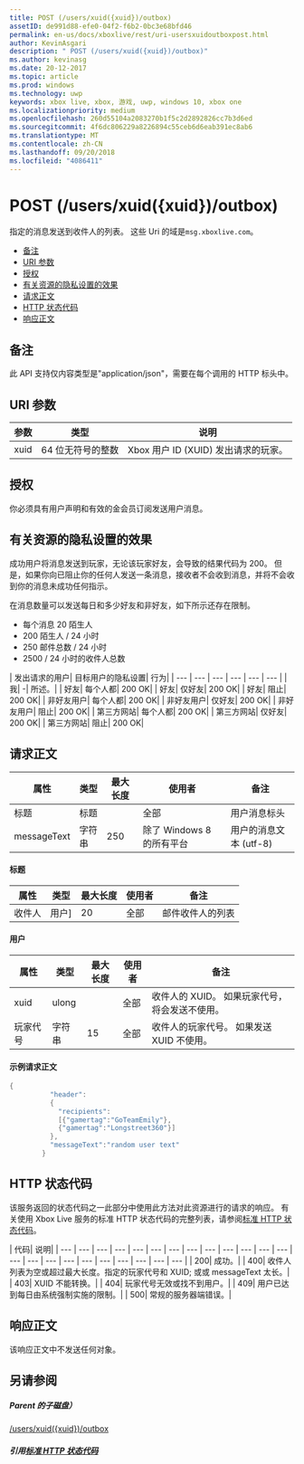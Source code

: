 ```yaml
---
title: POST (/users/xuid({xuid})/outbox)
assetID: de991d88-efe0-04f2-f6b2-0bc3e68bfd46
permalink: en-us/docs/xboxlive/rest/uri-usersxuidoutboxpost.html
author: KevinAsgari
description: " POST (/users/xuid({xuid})/outbox)"
ms.author: kevinasg
ms.date: 20-12-2017
ms.topic: article
ms.prod: windows
ms.technology: uwp
keywords: xbox live, xbox, 游戏, uwp, windows 10, xbox one
ms.localizationpriority: medium
ms.openlocfilehash: 260d55104a2083270b1f5c2d2892826cc7b3d6ed
ms.sourcegitcommit: 4f6dc806229a8226894c55ceb6d6eab391ec8ab6
ms.translationtype: MT
ms.contentlocale: zh-CN
ms.lasthandoff: 09/20/2018
ms.locfileid: "4086411"
---
```

# <a name="post-usersxuidxuidoutbox"></a>POST (/users/xuid({xuid})/outbox)
指定的消息发送到收件人的列表。
这些 Uri 的域是`msg.xboxlive.com`。

  * [备注](#ID4EV)
  * [URI 参数](#ID4EAB)
  * [授权](#ID4ENB)
  * [有关资源的隐私设置的效果](#ID4EYB)
  * [请求正文](#ID4E3F)
  * [HTTP 状态代码](#ID4ETCAC)
  * [响应正文](#ID4E1EAC)

<a id="ID4EV"></a>


## <a name="remarks"></a>备注

此 API 支持仅内容类型是"application/json"，需要在每个调用的 HTTP 标头中。

<a id="ID4EAB"></a>


## <a name="uri-parameters"></a>URI 参数

| 参数| 类型| 说明|
| --- | --- | --- |
| xuid | 64 位无符号的整数 | Xbox 用户 ID (XUID) 发出请求的玩家。 |

<a id="ID4ENB"></a>


## <a name="authorization"></a>授权

你必须具有用户声明和有效的金会员订阅发送用户消息。

<a id="ID4EYB"></a>


## <a name="effect-of-privacy-settings-on-resource"></a>有关资源的隐私设置的效果

成功用户将消息发送到玩家，无论该玩家好友，会导致的结果代码为 200。 但是，如果你向已阻止你的任何人发送一条消息，接收者不会收到消息，并将不会收到你的消息未成功任何指示。

在消息数量可以发送每日和多少好友和非好友，如下所示还存在限制。

   * 每个消息 20 陌生人
   * 200 陌生人 / 24 小时
   * 250 邮件总数 / 24 小时
   * 2500 / 24 小时的收件人总数

| 发出请求的用户| 目标用户的隐私设置| 行为|
| --- | --- | --- | --- | --- | --- |
| 我| -| 所述。|
| 好友| 每个人都| 200 OK|
| 好友| 仅好友| 200 OK|
| 好友| 阻止| 200 OK|
| 非好友用户| 每个人都| 200 OK|
| 非好友用户| 仅好友| 200 OK|
| 非好友用户| 阻止| 200 OK|
| 第三方网站| 每个人都| 200 OK|
| 第三方网站| 仅好友| 200 OK|
| 第三方网站| 阻止| 200 OK|

<a id="ID4E3F"></a>


## <a name="request-body"></a>请求正文

| 属性| 类型| 最大长度| 使用者| 备注|
| --- | --- | --- | --- | --- |
| 标题| 标题|  | 全部| 用户消息标头|
| messageText| 字符串| 250| 除了 Windows 8 的所有平台| 用户的消息文本 (utf-8)|

#### <a name="header"></a>标题

| 属性| 类型| 最大长度| 使用者| 备注|
| --- | --- | --- | --- | --- |
| 收件人| 用户]| 20| 全部| 邮件收件人的列表|

#### <a name="user"></a>用户

| 属性| 类型| 最大长度| 使用者| 备注|
| --- | --- | --- | --- | --- |
| xuid| ulong|  | 全部| 收件人的 XUID。 如果玩家代号，将会发送不使用。|
| 玩家代号| 字符串| 15| 全部| 收件人的玩家代号。 如果发送 XUID 不使用。|

#### <a name="sample-request-body"></a>示例请求正文 

```cpp
{
          "header":
          {
            "recipients":
            [{"gamertag":"GoTeamEmily"},
            {"gamertag":"Longstreet360"}]
          },
          "messageText":"random user text"
        }

```


<a id="ID4ETCAC"></a>


## <a name="http-status-codes"></a>HTTP 状态代码

该服务返回的状态代码之一此部分中使用此方法对此资源进行的请求的响应。 有关使用 Xbox Live 服务的标准 HTTP 状态代码的完整列表，请参阅[标准 HTTP 状态代码](../../additional/httpstatuscodes.md)。

| 代码| 说明|
| --- | --- | --- | --- | --- | --- | --- | --- | --- | --- | --- | --- | --- | --- | --- | --- | --- | --- | --- | --- | --- | --- | --- |
| 200| 成功。|
| 400| 收件人列表为空或超过最大长度。指定的玩家代号和 XUID; 或或 messageText 太长。|
| 403| XUID 不能转换。|
| 404| 玩家代号无效或找不到用户。|
| 409| 用户已达到每日由系统强制实施的限制。|
| 500| 常规的服务器端错误。|

<a id="ID4E1EAC"></a>


## <a name="response-body"></a>响应正文

该响应正文中不发送任何对象。

<a id="ID4EJFAC"></a>


## <a name="see-also"></a>另请参阅

<a id="ID4ELFAC"></a>


##### <a name="parent"></a>Parent 的子磁盘）  

[/users/xuid({xuid})/outbox](uri-usersxuidoutbox.md)


<a id="ID4EZFAC"></a>


##### <a name="reference--standard-http-status-codesadditionalhttpstatuscodesmd"></a>引用[标准 HTTP 状态代码](../../additional/httpstatuscodes.md)
